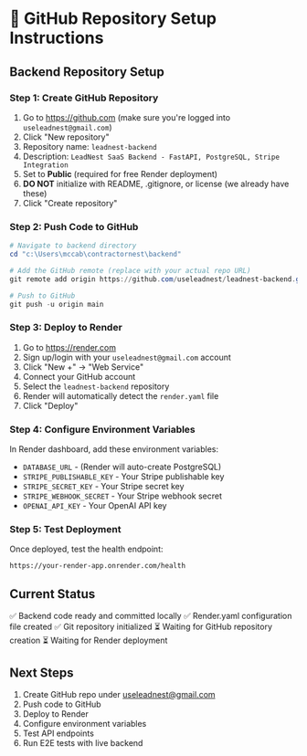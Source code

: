 # 🚀 GitHub Repository Setup Instructions

## Backend Repository Setup

### Step 1: Create GitHub Repository
1. Go to https://github.com (make sure you're logged into `useleadnest@gmail.com`)
2. Click "New repository" 
3. Repository name: `leadnest-backend`
4. Description: `LeadNest SaaS Backend - FastAPI, PostgreSQL, Stripe Integration`
5. Set to **Public** (required for free Render deployment)
6. **DO NOT** initialize with README, .gitignore, or license (we already have these)
7. Click "Create repository"

### Step 2: Push Code to GitHub
```powershell
# Navigate to backend directory
cd "c:\Users\mccab\contractornest\backend"

# Add the GitHub remote (replace with your actual repo URL)
git remote add origin https://github.com/useleadnest/leadnest-backend.git

# Push to GitHub
git push -u origin main
```

### Step 3: Deploy to Render
1. Go to https://render.com
2. Sign up/login with your `useleadnest@gmail.com` account
3. Click "New +" → "Web Service"
4. Connect your GitHub account
5. Select the `leadnest-backend` repository
6. Render will automatically detect the `render.yaml` file
7. Click "Deploy"

### Step 4: Configure Environment Variables
In Render dashboard, add these environment variables:
- `DATABASE_URL` - (Render will auto-create PostgreSQL)
- `STRIPE_PUBLISHABLE_KEY` - Your Stripe publishable key
- `STRIPE_SECRET_KEY` - Your Stripe secret key
- `STRIPE_WEBHOOK_SECRET` - Your Stripe webhook secret
- `OPENAI_API_KEY` - Your OpenAI API key

### Step 5: Test Deployment
Once deployed, test the health endpoint:
```
https://your-render-app.onrender.com/health
```

## Current Status
✅ Backend code ready and committed locally
✅ Render.yaml configuration file created
✅ Git repository initialized
⏳ Waiting for GitHub repository creation
⏳ Waiting for Render deployment

## Next Steps
1. Create GitHub repo under useleadnest@gmail.com
2. Push code to GitHub
3. Deploy to Render
4. Configure environment variables
5. Test API endpoints
6. Run E2E tests with live backend
